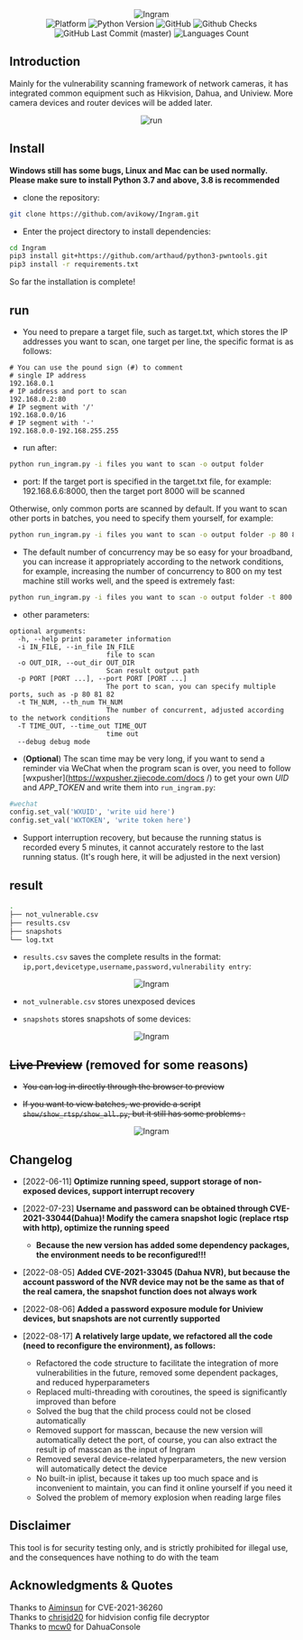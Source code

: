 <div align=center>
    <img alt="Ingram" src="https://github.com/jorhelp/imgs/blob/master/Ingram/logo.png">
</div>


<!-- icons -->
<div align=center>
    <img alt="Platform" src="https://img.shields.io/badge/platform-Linux%20|%20Mac-blue.svg">
    <img alt="Python Version" src="https://img.shields.io/badge/python-3.7|3.8-yellow.svg">
    <img alt="GitHub" src="https://img.shields.io/github/license/jorhelp/Ingram">
    <img alt="Github Checks" src="https://img.shields.io/github/checks-status/jorhelp/Ingram/master">
    <img alt="GitHub Last Commit (master)" src="https://img.shields.io/github/last-commit/jorhelp/Ingram/master">
    <img alt="Languages Count" src="https://img.shields.io/github/languages/count/jorhelp/Ingram?style=social">
</div>


## Introduction

Mainly for the vulnerability scanning framework of network cameras, it has integrated common equipment such as Hikvision, Dahua, and Uniview. More camera devices and router devices will be added later.  
<div align=center>
    <img alt="run" src="https://github.com/jorhelp/imgs/blob/master/Ingram/run_time.gif">
</div>


## Install

**Windows still has some bugs, Linux and Mac can be used normally. Please make sure to install Python 3.7 and above, 3.8 is recommended**

+ clone the repository:
```bash
git clone https://github.com/avikowy/Ingram.git
```

+ Enter the project directory to install dependencies:
```bash
cd Ingram
pip3 install git+https://github.com/arthaud/python3-pwntools.git
pip3 install -r requirements.txt
```

So far the installation is complete!


## run

+ You need to prepare a target file, such as target.txt, which stores the IP addresses you want to scan, one target per line, the specific format is as follows:
```
# You can use the pound sign (#) to comment
# single IP address
192.168.0.1
# IP address and port to scan
192.168.0.2:80
# IP segment with '/'
192.168.0.0/16
# IP segment with '-'
192.168.0.0-192.168.255.255
```

+ run after:
```bash
python run_ingram.py -i files you want to scan -o output folder
```

+ port:
If the target port is specified in the target.txt file, for example: 192.168.6.6:8000, then the target port 8000 will be scanned

Otherwise, only common ports are scanned by default. If you want to scan other ports in batches, you need to specify them yourself, for example:
```bash
python run_ingram.py -i files you want to scan -o output folder -p 80 81 8000
```

+ The default number of concurrency may be so easy for your broadband, you can increase it appropriately according to the network conditions, for example, increasing the number of concurrency to 800 on my test machine still works well, and the speed is extremely fast:
```bash
python run_ingram.py -i files you want to scan -o output folder -t 800
```

+ other parameters:
```
optional arguments:
  -h, --help print parameter information
  -i IN_FILE, --in_file IN_FILE
                        file to scan
  -o OUT_DIR, --out_dir OUT_DIR
                        Scan result output path
  -p PORT [PORT ...], --port PORT [PORT ...]
                        The port to scan, you can specify multiple ports, such as -p 80 81 82
  -t TH_NUM, --th_num TH_NUM
                        The number of concurrent, adjusted according to the network conditions
  -T TIME_OUT, --time_out TIME_OUT
                        time out
  --debug debug mode
```

+ (**Optional**) The scan time may be very long, if you want to send a reminder via WeChat when the program scan is over, you need to follow [wxpusher](https://wxpusher.zjiecode.com/docs /) to get your own *UID* and *APP_TOKEN* and write them into `run_ingram.py`:
```python
#wechat
config.set_val('WXUID', 'write uid here')
config.set_val('WXTOKEN', 'write token here')
```

+ Support interruption recovery, but because the running status is recorded every 5 minutes, it cannot accurately restore to the last running status. (It's rough here, it will be adjusted in the next version)


## result

```bash
.
├── not_vulnerable.csv
├── results.csv
├── snapshots
└── log.txt
```

+ `results.csv` saves the complete results in the format: `ip,port,devicetype,username,password,vulnerability entry`:  

<div align=center>
    <img alt="Ingram" src="https://github.com/jorhelp/imgs/blob/master/Ingram/results.png">
</div>

+ `not_vulnerable.csv` stores unexposed devices

+ `snapshots` stores snapshots of some devices:  

<div align=center>
    <img alt="Ingram" src="https://github.com/jorhelp/imgs/blob/master/Ingram/snapshots.png">
</div>


## ~~Live Preview~~ (removed for some reasons)

+ ~~You can log in directly through the browser to preview~~
  
+ ~~If you want to view batches, we provide a script `show/show_rtsp/show_all.py`, but it still has some problems :~~

<div align=center>
    <img alt="Ingram" src="https://github.com/jorhelp/imgs/blob/master/Ingram/show_rtsp.png">
</div>


## Changelog

+ [2022-06-11] **Optimize running speed, support storage of non-exposed devices, support interrupt recovery**

+ [2022-07-23] **Username and password can be obtained through CVE-2021-33044(Dahua)! Modify the camera snapshot logic (replace rtsp with http), optimize the running speed**
    - **Because the new version has added some dependency packages, the environment needs to be reconfigured!!!**

+ [2022-08-05] **Added CVE-2021-33045 (Dahua NVR), but because the account password of the NVR device may not be the same as that of the real camera, the snapshot function does not always work**

+ [2022-08-06] **Added a password exposure module for Uniview devices, but snapshots are not currently supported**

+ [2022-08-17] **A relatively large update, we refactored all the code (need to reconfigure the environment), as follows:**
    - Refactored the code structure to facilitate the integration of more vulnerabilities in the future, removed some dependent packages, and reduced hyperparameters
    - Replaced multi-threading with coroutines, the speed is significantly improved than before
    - Solved the bug that the child process could not be closed automatically
    - Removed support for masscan, because the new version will automatically detect the port, of course, you can also extract the result ip of masscan as the input of Ingram
    - Removed several device-related hyperparameters, the new version will automatically detect the device
    - No built-in iplist, because it takes up too much space and is inconvenient to maintain, you can find it online yourself if you need it
    - Solved the problem of memory explosion when reading large files


## Disclaimer

This tool is for security testing only, and is strictly prohibited for illegal use, and the consequences have nothing to do with the team


## Acknowledgments & Quotes

Thanks to [Aiminsun](https://github.com/Aiminsun/CVE-2021-36260) for CVE-2021-36260  
Thanks to [chrisjd20](https://github.com/chrisjd20/hikvision_CVE-2017-7921_auth_bypass_config_decryptor) for hidvision config file decryptor  
Thanks to [mcw0](https://github.com/mcw0/DahuaConsole) for DahuaConsole
